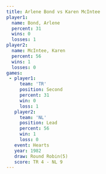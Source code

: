 ```yaml
---
title: Arlene Bond vs Karen McIntee
player1:              
  name: Bond, Arlene  
  percent: 31         
  wins: 0             
  losses: 1           
player2:              
  name: McIntee, Karen
  percent: 56         
  wins: 1             
  losses: 0           
games:
 - player1:          
     team: 'TR'      
     position: Second
     percent: 31     
     win: 0          
     loss: 1         
   player2:        
     team: 'NL'    
     position: Lead
     percent: 56   
     win: 1        
     loss: 0       
   event: Hearts       
   year: 1982          
   draw: Round Robin(5)
   score: TR 4 - NL 9  
---
```


